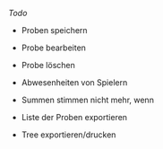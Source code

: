 *Todo*
- Proben speichern
- Probe bearbeiten
- Probe löschen
- Abwesenheiten von Spielern
- Summen stimmen nicht mehr, wenn

- Liste der Proben exportieren
- Tree exportieren/drucken
